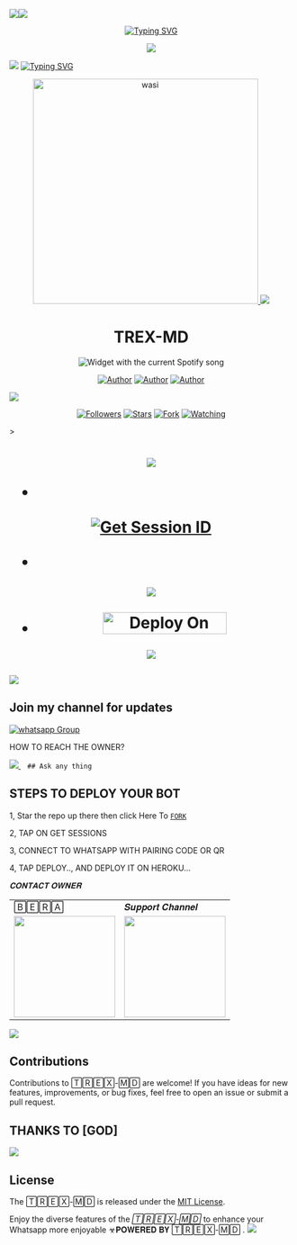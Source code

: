 <a><img src='https://i.imgur.com/LyHic3i.gif'/></a><a><img src='https://i.imgur.com/LyHic3i.gif'/></a>
<p align="center">
<p align="center">
  <a href="https://git.io/typing-svg"><img src="https://readme-typing-svg.demolab.com?font=EB+Garamond&weight=800&size=28&duration=4000&pause=1000&random=false&width=435&lines=+•★⃝ TREX-+MD-★⃝•;MULTI-DEVICE+WHATSAPP+BOT;DEVELOPED+BY+BRUCE+BERA;RELEASED+DATE+22%2F6%2F2024." alt="Typing SVG" /></a>
 </p>
<p align="center">
 <a><img src='https://i.imgur.com/LyHic3i.gif'/></a> <a>
<p align="center">  

<a><img src='https://i.imgur.com/LyHic3i.gif'/></a>
<a href="https://git.io/typing-svg"><img src="https://readme-typing-svg.demolab.com?font=Black+Ops+One&size=50&pause=1000&color=1BAFBAFF&center=true&width=910&height=100&lines=𝗧𝗥𝗘𝗫-𝗠𝗗" alt="Typing SVG"/></a>

<p align="center">  
  <a href="https://whatsapp.com/channel/0029VajJoCoLI8YePbpsnE3q">
    <img alt="wasi" height="400" src="https://i.ibb.co/4jBhn13/Socialthumb.jpg">
    <a><img src='https://i.imgur.com/LyHic3i.gif'/></a>
   <h1 align="center">TREX-MD</h1>
  </a>
    <div align="center">
  <img src="https://spogit.vercel.app/api?theme=dark&rainbow=true&scan=true" alt="Widget with the current Spotify song"  />
</div>
 
</p>
<p align="center">
<a href="https://github.com/berabotsmd"><img title="Author" src="https://img.shields.io/badge/berabotsmd-black?style=for-the-badge&logo=Github"></a> <a href="https://whatsapp.com/channel/0029VajJoCoLI8YePbpsnE3q"><img title="Author" src="https://img.shields.io/badge/CHANNEL-black?style=for-the-badge&logo=whatsapp"></a> <a href="https://wa.me/254743982206"><img title="Author" src="https://img.shields.io/badge/CHAT US-black?style=for-the-badge&logo=whatsapp"></a>
<p/>
  <a><img src='https://i.imgur.com/LyHic3i.gif'/></a>
<p align="center">
<a href="https://github.com/berabotsmd?tab=followers"><img title="Followers" src="https://img.shields.io/github/followers/berabotsmd?label=Followers&style=social"></a>
<a href="https://github.com/berabotsmd/TREX-MD/stargazers/"><img title="Stars" src="https://img.shields.io/github/stars/berabotsmd/TREX-MD?&style=social"></a>
<a href="https://github.com/berabotsmd/TREX-MD/network/members"><img title="Fork" src="https://img.shields.io/github/forks/berabotsmd/TREX-MD?style=social"></a>
<a href="https://github.com/berabotsmd/TREX-MD/watchers"><img title="Watching" src="https://img.shields.io/github/watchers/berabotsmd/TREX-MD?label=Watching&style=social"></a>
</p>></a>                     

   <h1 align="center"                  



***



<a><img src='https://i.imgur.com/LyHic3i.gif'/></a>
</a></p>
- <br>
<a href='https://trex-md-session-generator-4f0646dea31d.herokuapp.com/' target="_blank"><img alt='Get Session ID' src='https://img.shields.io/badge/Get-Session_ID-100000?style=for-the-badge&logo=scan&logoColor=white&labelColor=black&color=blue'/></a>

- 
<a><img src='https://i.imgur.com/LyHic3i.gif'/></a>

</p>

- <a href="https://dashboard.heroku.com/new?button-url=https://github.com/berabotsmd/TREX-MD &template=https://github.com/berabotsmd/TREX-MD"><img title="Deploy On Render" src="https://img.shields.io/badge/DEPLOY ON HEROKU-h?color=yellow&style=for-the-badge&logo=Tesla" width="220" height="38.45"/></a></p>


<a><img src='https://i.imgur.com/LyHic3i.gif'/></a>
</p>
   
##

<a><img src='https://i.imgur.com/LyHic3i.gif'/></a>
## Join my channel for updates
<a href="https://whatsapp.com/channel/0029VablfKe9cDDZcDmkiN2G" target="_blank">
    <img alt="whatsapp Group" src="/ Whatsapp Support Channel -https://whatsapp.com/channel/0029Vajvy2kEwEjwAKP4SI0x?style=for-the-badge&logo=whatsapp&logoColor=white" />
  </a>
</p>


HOW TO REACH THE OWNER? 
 
   
   <a href="https://wa.me/254745931715">
    <img src="https://img.shields.io/badge/WhatsApp-25D366?style=for-the-badge&logo=whatsapp&logoColor=white" />
  </a>&nbsp;&nbsp;
   <a

    ## Ask any thing

</p>

## STEPS TO DEPLOY YOUR BOT


1, Star the repo up there then click Here To  [`FORK`](https://github.com/berabotsmd/TREX-MD/fork)

2, TAP ON GET SESSIONS



3, CONNECT TO WHATSAPP WITH PAIRING CODE OR QR



4, TAP DEPLOY.., AND DEPLOY IT ON HEROKU...

</p>

*𝐂𝐎𝐍𝐓𝐀𝐂𝐓 𝐎𝐖𝐍𝐄𝐑*

<table>
  <tr>
    <td>🄱🄴🅁🄰</td>
    <td>𝑺𝒖𝒑𝒑𝒐𝒓𝒕 𝑪𝒉𝒂𝒏𝒏𝒆𝒍</td>
  </tr>
  <tr>
    <td><a href="https://wa.me/254740007567?"><img src="https://i.ibb.co/4jBhn13/Socialthumb.jpg" width="180"</td>
    <td><a href="https://whatsapp.com/channel/0029VajJoCoLI8YePbpsnE3q"><img src="https://i.ibb.co/4jBhn13/Socialthumb.jpg" width="180"</td>
  </tr>
</table>

</p>

<a><img src='https://i.imgur.com/LyHic3i.gif'/></a>
## Contributions


Contributions to 🅃🅁🄴🅇-🄼🄳 are welcome! If you have ideas for new features, improvements, or bug fixes, feel free to open an issue or submit a pull request.
## THANKS TO [GOD]
<a><img src='https://i.imgur.com/LyHic3i.gif'/></a>
## License

The 🅃🅁🄴🅇-🄼🄳 is released under the [MIT License](https://opensource.org/licenses/MIT).

Enjoy the diverse features of the *🅃🅁🄴🅇-🄼🄳*  to enhance your Whatsapp more enjoyable
☣𝐏𝐎𝐖𝐄𝐑𝐄𝐃 𝐁𝐘 🅃🅁🄴🅇-🄼🄳
.
<a><img src='https://i.imgur.com/LyHic3i.gif'/></a>
